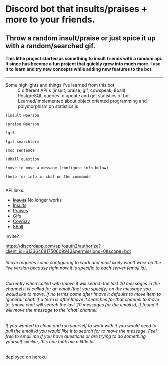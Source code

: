 # Discord bot that insults/praises + more to your friends. 

## Throw a random insult/praise or just spice it up with a random/searched gif.

#### This little project started as something to insult friends with a random api. It since has become a fun project that quickly grew into much more. I use it to learn and try new concepts while adding new features to the bot.

___
<dl>
  <dt>Some highlights and things I've learned from this bot:</dt>

  <dd>5 different API's (insult, praise, gif, cowspeak, 8ball)</dd>
  <dd>PostgreSQL queries to update and get statistics of bot</dd>
  <dd>Learned/implemented about object oriented programming and polymorphism on statistics.js</dd>
</dl>

```
!insult @person

!praise @person

!gif

!gif searchterm

!moo sentence

!8ball question

!move to move a message (configure info below)

!help for info in chat on the commands


```

API links:

* ~~[Insults](https://rapidapi.com/Lakerolmaker/api/insult-generator/endpoints)~~ No longer works
* [Insults](https://insult.mattbas.org/api/insult)
* [Praises](https://complimentr.com/api)
* [Gifs](https://api.giphy.com/v1/gifs/random)
* [CowSay](http://cowsay.morecode.org/)
* [8Ball](https://8ball.delegator.com/)


Invite?

https://discordapp.com/api/oauth2/authorize?client_id=613364681750609943&permissions=0&scope=bot

<!-- Want to clone and run yourself?
git clone https://github.com/tdnicola/discord_insult-bot
npm i
update config files with tokens
comment out stat api calls
node bot.js -->

###### _!move requires some configuring to work and most likely won't work on the live version because right now it is specific to each server (emoji id)._

###### _Currently when called with !move it will search the last 20 messages in the channel it is called for an emoji (that you specify) on the message you would like to move. If no terms come after !move it defaults to move item to 'general' chat. if a term is after !move it searches for that channel to move to. !move chat will search the last 20 messages for the emoji id, if found it will move the message to the 'chat' channel._

###### _If you wanted to clone and run yourself to work with it you would need to pull the emoji id you would like it to search for to move the message. Feel free to email me if you have questions or are trying to do something yourself similiar, this one took me a little bit._

deployed on heroku